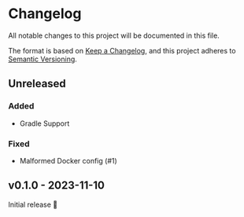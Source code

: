 # Changelog

All notable changes to this project will be documented in this file.

The format is based on [Keep a Changelog](https://keepachangelog.com/en/1.0.0/),
and this project adheres to [Semantic Versioning](https://semver.org/spec/v2.0.0.html).

## Unreleased

### Added

- Gradle Support

### Fixed

- Malformed Docker config (#1)


## v0.1.0 - 2023-11-10

Initial release :tada:
